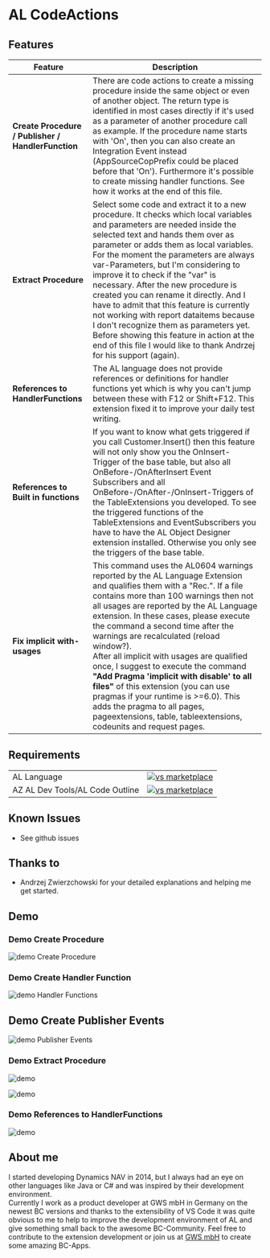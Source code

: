 # AL CodeActions

## Features

|Feature  |Description  |
|---------|---------|
|**Create Procedure / Publisher / HandlerFunction**     | There are code actions to create a missing procedure inside the same object or even of another object. The return type is identified in most cases directly if it's used as a parameter of another procedure call as example. If the procedure name starts with 'On', then you can also create an Integration Event instead (AppSourceCopPrefix could be placed before that 'On'). Furthermore it's possible to create missing handler functions. See how it works at the end of this file.        |
|**Extract Procedure**     |Select some code and extract it to a new procedure. It checks which local variables and parameters are needed inside the selected text and hands them over as parameter or adds them as local variables. For the moment the parameters are always var-Parameters, but I'm considering to improve it to check if the "var" is necessary. After the new procedure is created you can rename it directly. And I have to admit that this feature is currently not working with report dataitems because I don't recognize them as parameters yet. Before showing this feature in action at the end of this file I would like to thank Andrzej for his support (again). |
|**References to HandlerFunctions**     | The AL language does not provide references or definitions for handler functions yet which is why you can't jump between these with F12 or Shift+F12. This extension fixed it to improve your daily test writing.        |
|**References to Built in functions**|If you want to know what gets triggered if you call Customer.Insert() then this feature will not only show you the OnInsert-Trigger of the base table, but also all OnBefore-/OnAfterInsert Event Subscribers and all OnBefore-/OnAfter-/OnInsert-Triggers of the TableExtensions you developed. To see the triggered functions of the TableExtensions and EventSubscribers you have to have the AL Object Designer extension installed. Otherwise you only see the triggers of the base table.|
|**Fix implicit with-usages**     | This command uses the AL0604 warnings reported by the AL Language Extension and qualifies them with a "Rec.". If a file contains more than 100 warnings then not all usages are reported by the AL Language extension. In these cases, please execute the command a second time after the warnings are recalculated (reload window?). <br>After all implicit with usages are qualified once, I suggest to execute the command **"Add Pragma 'implicit with disable' to all files"** of this extension (you can use pragmas if your runtime is >=6.0). This adds the pragma to all pages, pageextensions, table, tableextensions, codeunits and request pages. |

## Requirements

|              |         |
|--------------|---------|
| AL Language               | [![vs marketplace](https://img.shields.io/vscode-marketplace/v/ms-dynamics-smb.al.svg?label=vs%20marketplace)](https://marketplace.visualstudio.com/items?itemName=ms-dynamics-smb.al) |
| AZ AL Dev Tools/AL Code Outline           | [![vs marketplace](https://img.shields.io/vscode-marketplace/v/andrzejzwierzchowski.al-code-outline.svg?label=vs%20marketplace)](https://marketplace.visualstudio.com/items?itemName=andrzejzwierzchowski.al-code-outline) |

## Known Issues

- See github issues

## Thanks to

- Andrzej Zwierzchowski for your detailed explanations and helping me get started.

## Demo

### Demo Create Procedure

![demo Create Procedure](images/createprocedures.gif)

### Demo Create Handler Function

![demo Handler Functions](images/CreateHandlerFunctions.gif)

## Demo Create Publisher Events

![demo Publisher Events](images/CreateIntegrationEvents.gif)

### Demo Extract Procedure

![demo](images/ExtractRepeat.gif)  

![demo](images/ExtractIf.gif)

### Demo References to HandlerFunctions

![demo](images/HandlerFunctionReferences.gif)

## About me

I started developing Dynamics NAV in 2014, but I always had an eye on other languages like Java or C# and was inspired by their development environment.  
Currently I work as a product developer at GWS mbH in Germany on the newest BC versions and thanks to the extensibility of VS Code it was quite obvious to me to help to improve the development environment of AL and give something small back to the awesome BC-Community. Feel free to contribute to the extension development or join us at [GWS mbH](https://www.gws.ms/en) to create some amazing BC-Apps.
